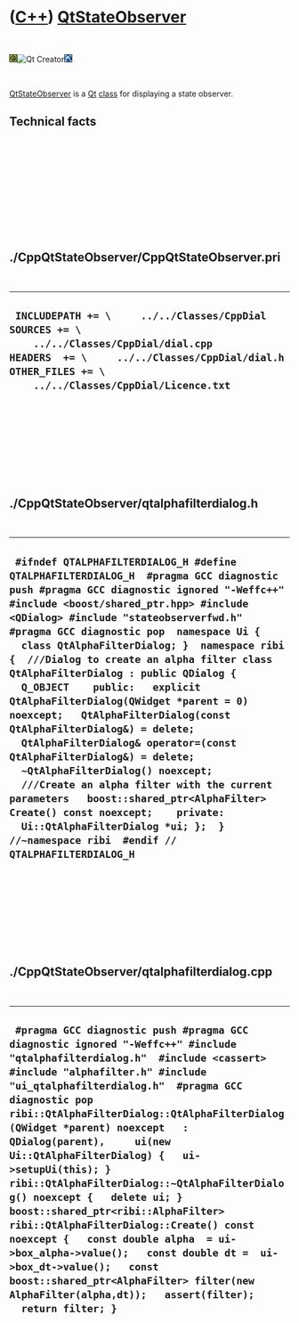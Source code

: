 
 

 

 

 

 

([C++](Cpp.md)) [QtStateObserver](CppQtStateObserver.md)
==========================================================

 

![Qt](PicQt.png)![Qt
Creator](PicQtCreator.png)![Lubuntu](PicLubuntu.png)

 

[QtStateObserver](CppQtStateObserver.md) is a [Qt](CppQt.md)
[class](CppClass.md) for displaying a state observer.

Technical facts
---------------

 

 

 

 

 

 

./CppQtStateObserver/CppQtStateObserver.pri
-------------------------------------------

 

  --------------------------------------------------------------------------------------------------------------------------------------------------------------------------------------------------------
  ` INCLUDEPATH += \     ../../Classes/CppDial  SOURCES += \     ../../Classes/CppDial/dial.cpp  HEADERS  += \     ../../Classes/CppDial/dial.h  OTHER_FILES += \     ../../Classes/CppDial/Licence.txt`
  --------------------------------------------------------------------------------------------------------------------------------------------------------------------------------------------------------

 

 

 

 

 

./CppQtStateObserver/qtalphafilterdialog.h
------------------------------------------

 

  ---------------------------------------------------------------------------------------------------------------------------------------------------------------------------------------------------------------------------------------------------------------------------------------------------------------------------------------------------------------------------------------------------------------------------------------------------------------------------------------------------------------------------------------------------------------------------------------------------------------------------------------------------------------------------------------------------------------------------------------------------------------------------------------------------------------------------------------------------------------------------------------
  ` #ifndef QTALPHAFILTERDIALOG_H #define QTALPHAFILTERDIALOG_H  #pragma GCC diagnostic push #pragma GCC diagnostic ignored "-Weffc++" #include <boost/shared_ptr.hpp> #include <QDialog> #include "stateobserverfwd.h" #pragma GCC diagnostic pop  namespace Ui {   class QtAlphaFilterDialog; }  namespace ribi {  ///Dialog to create an alpha filter class QtAlphaFilterDialog : public QDialog {   Q_OBJECT    public:   explicit QtAlphaFilterDialog(QWidget *parent = 0) noexcept;   QtAlphaFilterDialog(const QtAlphaFilterDialog&) = delete;   QtAlphaFilterDialog& operator=(const QtAlphaFilterDialog&) = delete;   ~QtAlphaFilterDialog() noexcept;    ///Create an alpha filter with the current parameters   boost::shared_ptr<AlphaFilter> Create() const noexcept;    private:   Ui::QtAlphaFilterDialog *ui; };  } //~namespace ribi  #endif // QTALPHAFILTERDIALOG_H`
  ---------------------------------------------------------------------------------------------------------------------------------------------------------------------------------------------------------------------------------------------------------------------------------------------------------------------------------------------------------------------------------------------------------------------------------------------------------------------------------------------------------------------------------------------------------------------------------------------------------------------------------------------------------------------------------------------------------------------------------------------------------------------------------------------------------------------------------------------------------------------------------------

 

 

 

 

 

./CppQtStateObserver/qtalphafilterdialog.cpp
--------------------------------------------

 

  ---------------------------------------------------------------------------------------------------------------------------------------------------------------------------------------------------------------------------------------------------------------------------------------------------------------------------------------------------------------------------------------------------------------------------------------------------------------------------------------------------------------------------------------------------------------------------------------------------------------------------------------------------------------------------------------------------------------------------------------------------------------------
  ` #pragma GCC diagnostic push #pragma GCC diagnostic ignored "-Weffc++" #include "qtalphafilterdialog.h"  #include <cassert> #include "alphafilter.h" #include "ui_qtalphafilterdialog.h"  #pragma GCC diagnostic pop  ribi::QtAlphaFilterDialog::QtAlphaFilterDialog(QWidget *parent) noexcept   : QDialog(parent),     ui(new Ui::QtAlphaFilterDialog) {   ui->setupUi(this); }  ribi::QtAlphaFilterDialog::~QtAlphaFilterDialog() noexcept {   delete ui; }  boost::shared_ptr<ribi::AlphaFilter> ribi::QtAlphaFilterDialog::Create() const noexcept {   const double alpha  = ui->box_alpha->value();   const double dt =  ui->box_dt->value();   const boost::shared_ptr<AlphaFilter> filter(new AlphaFilter(alpha,dt));   assert(filter);   return filter; }`
  ---------------------------------------------------------------------------------------------------------------------------------------------------------------------------------------------------------------------------------------------------------------------------------------------------------------------------------------------------------------------------------------------------------------------------------------------------------------------------------------------------------------------------------------------------------------------------------------------------------------------------------------------------------------------------------------------------------------------------------------------------------------------

 

 

 

 

 

 

